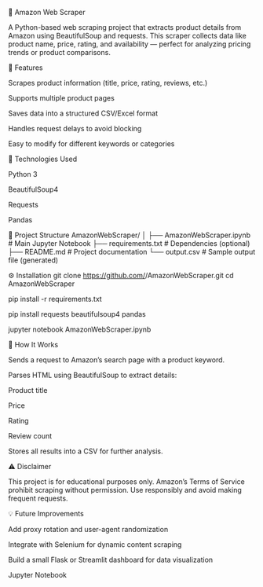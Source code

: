 🛒 Amazon Web Scraper

A Python-based web scraping project that extracts product details from Amazon using BeautifulSoup and requests. This scraper collects data like product name, price, rating, and availability — perfect for analyzing pricing trends or product comparisons.

🚀 Features

Scrapes product information (title, price, rating, reviews, etc.)

Supports multiple product pages

Saves data into a structured CSV/Excel format

Handles request delays to avoid blocking

Easy to modify for different keywords or categories

🧠 Technologies Used

Python 3

BeautifulSoup4

Requests

Pandas

📁 Project Structure
AmazonWebScraper/
│
├── AmazonWebScraper.ipynb   # Main Jupyter Notebook
├── requirements.txt          # Dependencies (optional)
├── README.md                 # Project documentation
└── output.csv                # Sample output file (generated)

⚙️ Installation
git clone https://github.com/<your-username>/AmazonWebScraper.git
cd AmazonWebScraper

pip install -r requirements.txt

pip install requests beautifulsoup4 pandas

jupyter notebook AmazonWebScraper.ipynb

🧩 How It Works

Sends a request to Amazon’s search page with a product keyword.

Parses HTML using BeautifulSoup to extract details:

Product title

Price

Rating

Review count

Stores all results into a CSV for further analysis.

⚠️ Disclaimer

This project is for educational purposes only.
Amazon’s Terms of Service prohibit scraping without permission.
Use responsibly and avoid making frequent requests.

💡 Future Improvements

Add proxy rotation and user-agent randomization

Integrate with Selenium for dynamic content scraping

Build a small Flask or Streamlit dashboard for data visualization






















Jupyter Notebook

